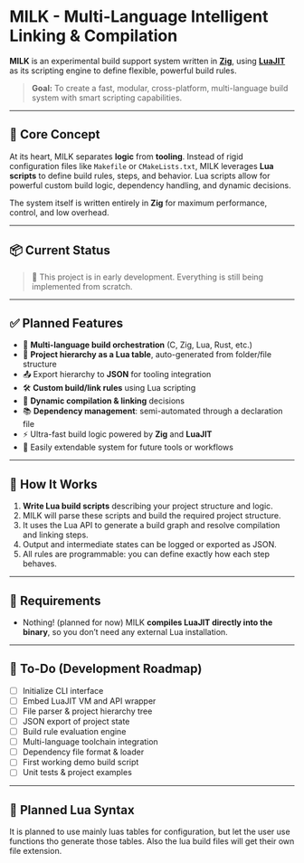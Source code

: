 # MILK - Multi-Language Intelligent Linking & Compilation

**MILK** is an experimental build support system written in [**Zig**](https://ziglang.org), using [**LuaJIT**](https://luajit.org) as its scripting engine to define flexible, powerful build rules.

> **Goal:** To create a fast, modular, cross-platform, multi-language build system with smart scripting capabilities.

---

## 🧠 Core Concept

At its heart, MILK separates **logic** from **tooling**. Instead of rigid configuration files like `Makefile` or `CMakeLists.txt`, MILK leverages **Lua scripts** to define build rules, steps, and behavior. Lua scripts allow for powerful custom build logic, dependency handling, and dynamic decisions.

The system itself is written entirely in **Zig** for maximum performance, control, and low overhead.

---

## 📦 Current Status

> 🚧 This project is in early development. Everything is still being implemented from scratch.

---

## ✅ Planned Features

- 🔄 **Multi-language build orchestration** (C, Zig, Lua, Rust, etc.)
- 🌳 **Project hierarchy as a Lua table**, auto-generated from folder/file structure
- 📤 Export hierarchy to **JSON** for tooling integration
- 🛠️ **Custom build/link rules** using Lua scripting
- 🧱 **Dynamic compilation & linking** decisions
- 📚 **Dependency management**: semi-automated through a declaration file
- ⚡ Ultra-fast build logic powered by **Zig** and **LuaJIT**
- 🔌 Easily extendable system for future tools or workflows

---

## 🚀 How It Works

1. **Write Lua build scripts** describing your project structure and logic.
2. MILK will parse these scripts and build the required project structure.
3. It uses the Lua API to generate a build graph and resolve compilation and linking steps.
4. Output and intermediate states can be logged or exported as JSON.
5. All rules are programmable: you can define exactly how each step behaves.

---

## 🔧 Requirements

- Nothing! (planned for now) 
  MILK **compiles LuaJIT directly into the binary**, so you don’t need any external Lua installation.

---

## 📌 To-Do (Development Roadmap)

- [ ] Initialize CLI interface
- [ ] Embed LuaJIT VM and API wrapper
- [ ] File parser & project hierarchy tree
- [ ] JSON export of project state
- [ ] Build rule evaluation engine
- [ ] Multi-language toolchain integration
- [ ] Dependency file format & loader
- [ ] First working demo build script
- [ ] Unit tests & project examples

---

## 📂 Planned Lua Syntax

It is planned to use mainly luas tables for configuration, but let the user use functions tho generate those tables.
Also the lua build files will get their own file extension.

